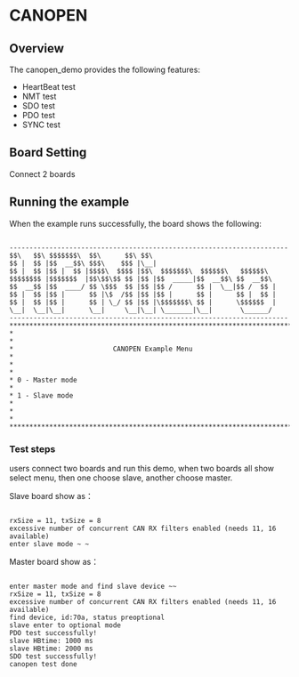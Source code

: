 # CANOPEN

## Overview

The canopen_demo provides the following features:

- HeartBeat test
- NMT test
- SDO test
- PDO test
- SYNC test

## Board Setting

Connect 2 boards

## Running the example

When the example runs successfully, the board shows the following:

```console

----------------------------------------------------------------------
$$\   $$\ $$$$$$$\  $$\      $$\ $$\
$$ |  $$ |$$  __$$\ $$$\    $$$ |\__|
$$ |  $$ |$$ |  $$ |$$$$\  $$$$ |$$\  $$$$$$$\  $$$$$$\   $$$$$$\
$$$$$$$$ |$$$$$$$  |$$\$$\$$ $$ |$$ |$$  _____|$$  __$$\ $$  __$$\
$$  __$$ |$$  ____/ $$ \$$$  $$ |$$ |$$ /      $$ |  \__|$$ /  $$ |
$$ |  $$ |$$ |      $$ |\$  /$$ |$$ |$$ |      $$ |      $$ |  $$ |
$$ |  $$ |$$ |      $$ | \_/ $$ |$$ |\$$$$$$$\ $$ |      \$$$$$$  |
\__|  \__|\__|      \__|     \__|\__| \_______|\__|       \______/
----------------------------------------------------------------------
*********************************************************************************
*                                                                               *
*                         CANOPEN Example Menu                                  *
*                                                                               *
* 0 - Master mode                                                               *
* 1 - Slave mode                                                                *
*                                                                               *
*********************************************************************************

```

### Test steps

users connect two boards and run this demo, when two boards all show select menu, then one choose slave, another choose master.

Slave board show as：
```console

rxSize = 11, txSize = 8
excessive number of concurrent CAN RX filters enabled (needs 11, 16 available)
enter slave mode ~ ~

```

Master board show as：
```console

enter master mode and find slave device ~~
rxSize = 11, txSize = 8
excessive number of concurrent CAN RX filters enabled (needs 11, 16 available)
find device, id:70a, status preoptional
slave enter to optional mode
PDO test successfully!
slave HBtime: 1000 ms
slave HBtime: 2000 ms
SDO test successfully!
canopen test done

```
